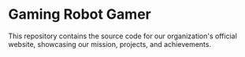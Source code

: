 # Gaming Robot Gamer
This repository contains the source code for our organization's official website, showcasing our mission, projects, and achievements.

